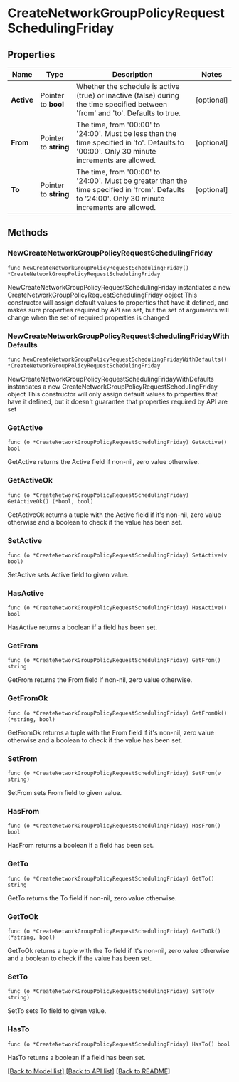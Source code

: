 # CreateNetworkGroupPolicyRequestSchedulingFriday

## Properties

Name | Type | Description | Notes
------------ | ------------- | ------------- | -------------
**Active** | Pointer to **bool** | Whether the schedule is active (true) or inactive (false) during the time specified between &#39;from&#39; and &#39;to&#39;. Defaults to true. | [optional] 
**From** | Pointer to **string** | The time, from &#39;00:00&#39; to &#39;24:00&#39;. Must be less than the time specified in &#39;to&#39;. Defaults to &#39;00:00&#39;. Only 30 minute increments are allowed. | [optional] 
**To** | Pointer to **string** | The time, from &#39;00:00&#39; to &#39;24:00&#39;. Must be greater than the time specified in &#39;from&#39;. Defaults to &#39;24:00&#39;. Only 30 minute increments are allowed. | [optional] 

## Methods

### NewCreateNetworkGroupPolicyRequestSchedulingFriday

`func NewCreateNetworkGroupPolicyRequestSchedulingFriday() *CreateNetworkGroupPolicyRequestSchedulingFriday`

NewCreateNetworkGroupPolicyRequestSchedulingFriday instantiates a new CreateNetworkGroupPolicyRequestSchedulingFriday object
This constructor will assign default values to properties that have it defined,
and makes sure properties required by API are set, but the set of arguments
will change when the set of required properties is changed

### NewCreateNetworkGroupPolicyRequestSchedulingFridayWithDefaults

`func NewCreateNetworkGroupPolicyRequestSchedulingFridayWithDefaults() *CreateNetworkGroupPolicyRequestSchedulingFriday`

NewCreateNetworkGroupPolicyRequestSchedulingFridayWithDefaults instantiates a new CreateNetworkGroupPolicyRequestSchedulingFriday object
This constructor will only assign default values to properties that have it defined,
but it doesn't guarantee that properties required by API are set

### GetActive

`func (o *CreateNetworkGroupPolicyRequestSchedulingFriday) GetActive() bool`

GetActive returns the Active field if non-nil, zero value otherwise.

### GetActiveOk

`func (o *CreateNetworkGroupPolicyRequestSchedulingFriday) GetActiveOk() (*bool, bool)`

GetActiveOk returns a tuple with the Active field if it's non-nil, zero value otherwise
and a boolean to check if the value has been set.

### SetActive

`func (o *CreateNetworkGroupPolicyRequestSchedulingFriday) SetActive(v bool)`

SetActive sets Active field to given value.

### HasActive

`func (o *CreateNetworkGroupPolicyRequestSchedulingFriday) HasActive() bool`

HasActive returns a boolean if a field has been set.

### GetFrom

`func (o *CreateNetworkGroupPolicyRequestSchedulingFriday) GetFrom() string`

GetFrom returns the From field if non-nil, zero value otherwise.

### GetFromOk

`func (o *CreateNetworkGroupPolicyRequestSchedulingFriday) GetFromOk() (*string, bool)`

GetFromOk returns a tuple with the From field if it's non-nil, zero value otherwise
and a boolean to check if the value has been set.

### SetFrom

`func (o *CreateNetworkGroupPolicyRequestSchedulingFriday) SetFrom(v string)`

SetFrom sets From field to given value.

### HasFrom

`func (o *CreateNetworkGroupPolicyRequestSchedulingFriday) HasFrom() bool`

HasFrom returns a boolean if a field has been set.

### GetTo

`func (o *CreateNetworkGroupPolicyRequestSchedulingFriday) GetTo() string`

GetTo returns the To field if non-nil, zero value otherwise.

### GetToOk

`func (o *CreateNetworkGroupPolicyRequestSchedulingFriday) GetToOk() (*string, bool)`

GetToOk returns a tuple with the To field if it's non-nil, zero value otherwise
and a boolean to check if the value has been set.

### SetTo

`func (o *CreateNetworkGroupPolicyRequestSchedulingFriday) SetTo(v string)`

SetTo sets To field to given value.

### HasTo

`func (o *CreateNetworkGroupPolicyRequestSchedulingFriday) HasTo() bool`

HasTo returns a boolean if a field has been set.


[[Back to Model list]](../README.md#documentation-for-models) [[Back to API list]](../README.md#documentation-for-api-endpoints) [[Back to README]](../README.md)


